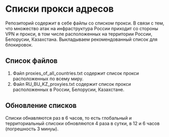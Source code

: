 # Списки прокси адресов
Репозиторий содержит в себе файлы со списком прокси. В связи с тем, что множество атак на инфраструктура России приходит со стороны VPN и прокси, в том числе расположенных на территории России, Белорусии, Казахстана. Выкладываем рекомендованный список для блокировок. 

##  Список файлов
1. Файл proxies_of_all_countries.txt содержит список прокси расположенных по всему миру.
2. Файл RU_BU_KZ_proxyies.txt содержит список прокси расположенных в России, Белорусии, Казахстане.

##  Обновление списков

Списки обнавляются раз в 6 часов, то есть глобальный и территориальный  списоки обновляются 4 раза в сутки, в 12 и 6 часов (погрешность 3 минуы).
